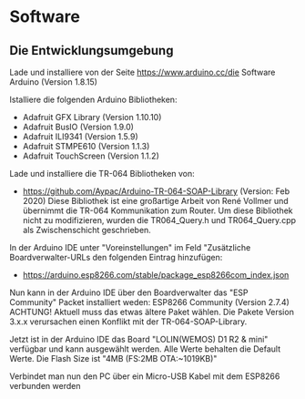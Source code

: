# Software
## Die Entwicklungsumgebung

Lade und installiere von der Seite https://www.arduino.cc/die Software Arduino (Version 1.8.15)

Istalliere die folgenden Arduino Bibliotheken:
* Adafruit GFX Library	(Version 1.10.10)
* Adafruit BusIO			(Version 1.9.0)
* Adafruit ILI9341		(Version 1.5.9)
* Adafruit STMPE610		(Version 1.1.3)
* Adafruit TouchScreen	(Version 1.1.2)

Lade und installiere die TR-064 Bibliotheken von:
* https://github.com/Aypac/Arduino-TR-064-SOAP-Library		(Version: Feb 2020)
Diese Bibliothek ist eine großartige Arbeit von René Vollmer und übernimmt die TR-064 Kommunikation zum Router.
Um diese Bibliothek nicht zu modifizieren, wurden die TR064_Query.h und TR064_Query.cpp als Zwischenschicht geschrieben.

In der Arduino IDE unter "Voreinstellungen" im Feld "Zusätzliche Boardverwalter-URLs den folgenden Eintrag hinzufügen:
* https://arduino.esp8266.com/stable/package_esp8266com_index.json

Nun kann in der Arduino IDE über den Boardverwalter das "ESP Community" Packet installiert weden:
ESP8266 Community		(Version 2.7.4)
ACHTUNG! Aktuell muss das etwas ältere Paket wählen. Die Pakete Version 3.x.x verursachen einen Konflikt mit der TR-064-SOAP-Library.

Jetzt ist in der Arduino IDE das Board "LOLIN(WEMOS) D1 R2 & mini" verfügbar und kann ausgewählt werden.
Alle Werte behalten die Default Werte. Die Flash Size ist "4MB (FS:2MB OTA:~1019KB)"




Verbindet man nun den PC über ein Micro-USB Kabel mit dem ESP8266 verbunden werden 




